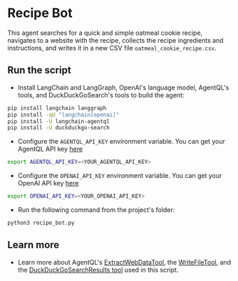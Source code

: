 # Recipe Bot

This agent searches for a quick and simple oatmeal cookie recipe, navigates to a website with the recipe, collects the recipe ingredients and instructions, and writes it in a new CSV file `oatmeal_cookie_recipe.csv`.

## Run the script

- Install LangChain and LangGraph, OpenAI's language model, AgentQL's tools, and DuckDuckGoSearch's tools to build the agent:

```bash
pip install langchain langgraph
pip install -qU "langchain[openai]"
pip install -U langchain-agentql
pip install -U duckduckgo-search
```

- Configure the `AGENTQL_API_KEY` environment variable. You can get your AgentQL API key [here](https://dev.agentql.com/api-keys)

```bash
export AGENTQL_API_KEY=<YOUR_AGENTQL_API_KEY>
```

- Configure the `OPENAI_API_KEY` environment variable. You can get your OpenAI API key <a href="https://platform.openai.com/api-keys" target="_blank">here</a>

```bash
export OPENAI_API_KEY=<YOUR_OPENAI_API_KEY>
```

- Run the following command from the project's folder:

```bash
python3 recipe_bot.py
```

## Learn more

- Learn more about AgentQL's <a href="https://python.langchain.com/docs/integrations/providers/agentql/" target="_blank">ExtractWebDataTool</a>, the <a href="https://python.langchain.com/api_reference/community/tools/langchain_community.tools.file_management.write.WriteFileTool.html" target="_blank">WriteFileTool</a>, and the <a href="https://python.langchain.com/docs/integrations/tools/ddg/" target="_blank">DuckDuckGoSearchResults tool</a> used in this script.
